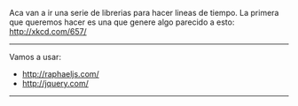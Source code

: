 Aca van a ir una serie de librerias para hacer lineas de tiempo. La primera que queremos hacer es una que genere algo parecido a esto: http://xkcd.com/657/

---

Vamos a usar:
* http://raphaeljs.com/
* http://jquery.com/

---


